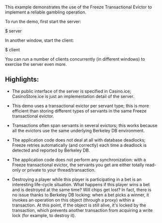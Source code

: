 This example demonstrates the use of the Freeze Transactional Evictor
to implement a reliable gambling operation.

To run the demo, first start the server:

$ server

In another window, start the client:

$ client

You can run a number of clients concurrently (in different windows)
to exercise the server even more.

Highlights:
----------

- The public interface of the server is specified in Casino.ice;
  CasinoStore.ice is just an implementation detail of the server.

- This demo uses a transactional evictor per servant type; this
  is more efficient than storing different types of servants in
  the same Freeze transactional evictor.

- Transactions often span servants in several evictors; this works
  because all the evictors use the same underlying Berkeley DB
  environment.

- The application code does not deal at all with database deadlocks;
  Freeze retries automatically (and correctly) each time a deadlock is
  detected and reported by Berkeley DB.

- The application code does not perform any synchronization: with
  a Freeze transactional evictor, the servants you get are either
  totally read-only or private to your thread/transaction.

- Destroying a player while this player is participating in a bet
  is an interesting life-cycle situation. What happens if this player
  wins a bet and is destroyed at the same time? Will chips get lost?
  In fact, there is no issue thanks to Berkeley DB locking:
  when a bet picks a winner, it invokes an operation on this object
  (through a proxy) within a transaction. At this point, if the
  object is still alive, it's locked by the transaction, which
  prevents another transaction from acquiring a write lock (for
  example, to destroy it).
